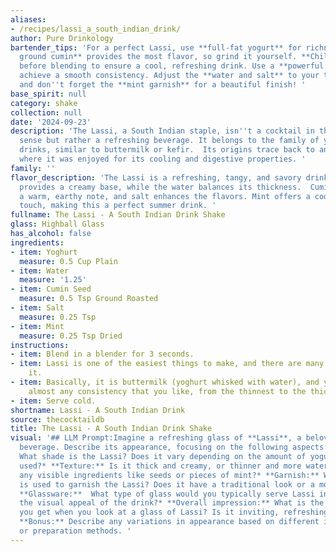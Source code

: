 ```yaml
---
aliases:
- /recipes/lassi_a_south_indian_drink/
author: Pure Drinkology
bartender_tips: 'For a perfect Lassi, use **full-fat yogurt** for richness. **Freshly
  ground cumin** provides the most flavor, so grind it yourself. **Chill everything**
  before blending to ensure a cool, refreshing drink. Use a **powerful blender** to
  achieve a smooth consistency. Adjust the **water and salt** to your taste preference,
  and don''t forget the **mint garnish** for a beautiful finish! '
base_spirit: null
category: shake
collection: null
date: '2024-09-23'
description: 'The Lassi, a South Indian staple, isn''t a cocktail in the traditional
  sense but rather a refreshing beverage. It belongs to the family of yogurt-based
  drinks, similar to buttermilk or kefir.  Its origins trace back to ancient India,
  where it was enjoyed for its cooling and digestive properties. '
family: ''
flavor_description: 'The Lassi is a refreshing, tangy, and savory drink. The yogurt
  provides a creamy base, while the water balances its thickness.  Cumin seed adds
  a warm, earthy note, and salt enhances the flavors. Mint offers a cool, refreshing
  touch, making this a perfect summer drink. '
fullname: The Lassi - A South Indian Drink Shake
glass: Highball Glass
has_alcohol: false
ingredients:
- item: Yoghurt
  measure: 0.5 Cup Plain
- item: Water
  measure: '1.25'
- item: Cumin Seed
  measure: 0.5 Tsp Ground Roasted
- item: Salt
  measure: 0.25 Tsp
- item: Mint
  measure: 0.25 Tsp Dried
instructions:
- item: Blend in a blender for 3 seconds.
- item: Lassi is one of the easiest things to make, and there are many ways of making
    it.
- item: Basically, it is buttermilk (yoghurt whisked with water), and you can choose
    almost any consistency that you like, from the thinnest to the thickest.
- item: Serve cold.
shortname: Lassi - A South Indian Drink
source: thecocktaildb
title: The Lassi - A South Indian Drink Shake
visual: '## LLM Prompt:Imagine a refreshing glass of **Lassi**, a beloved South Indian
  beverage. Describe its appearance, focusing on the following aspects:* **Color:**
  What shade is the Lassi? Does it vary depending on the amount of yogurt or mint
  used?* **Texture:** Is it thick and creamy, or thinner and more watery? Are there
  any visible ingredients like seeds or pieces of mint?* **Garnish:** What, if anything,
  is used to garnish the Lassi? Does it have a traditional look or a modern twist?*
  **Glassware:**  What type of glass would you typically serve Lassi in? Does it enhance
  the visual appeal of the drink?* **Overall impression:** What is the overall feeling
  you get when you look at a glass of Lassi? Is it inviting, refreshing, or comforting?
  **Bonus:** Describe any variations in appearance based on different ingredients
  or preparation methods. '
---
```



